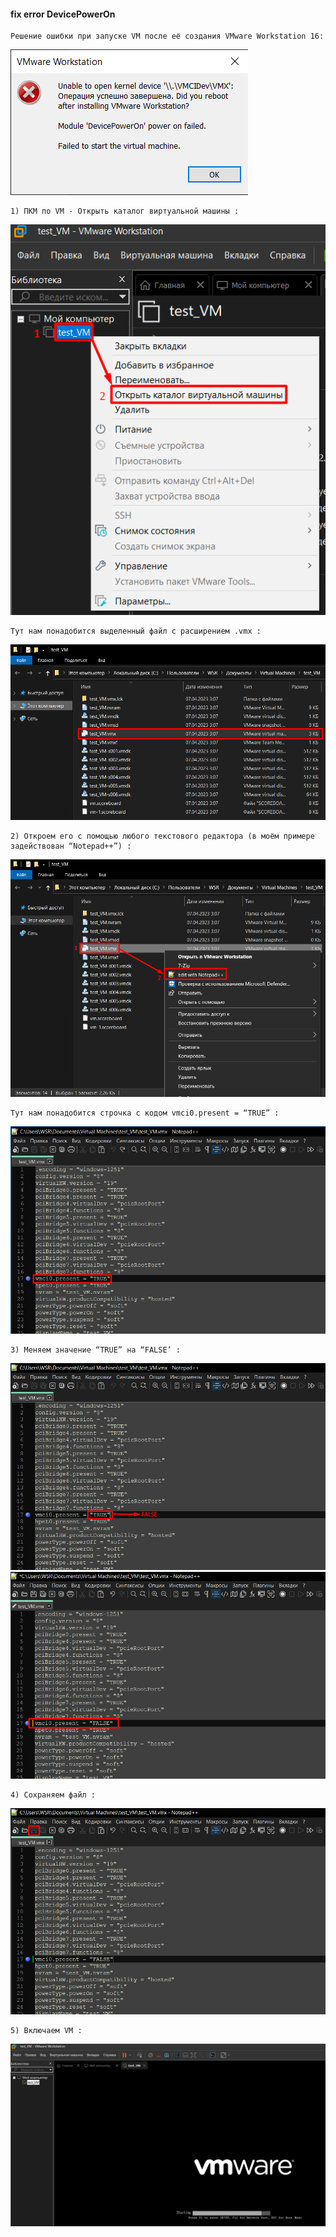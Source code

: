 #### fix error DevicePowerOn
```
Решение ошибки при запуске VM после её создания VMware Workstation 16:
```
![error](/screenshot/Screenshot_1.png)

```
1) ПКМ по VM - Открыть каталог виртуальной машины :
```
![vm](/screenshot/Screenshot_2.png)

```
Тут нам понадобится выделенный файл с расширением .vmx :
```
![file](/screenshot/Screenshot_3.png)
```
2) Откроем его с помощью любого текстового редактора (в моём примере задействован “Notepad++”) :
```
![notepad](/screenshot/Screenshot_4.png)
```
Тут нам понадобится строчка с кодом vmci0.present = “TRUE” :
```
![vmci0](/screenshot/Screenshot_6.png)
```
3) Меняем значение “TRUE” на “FALSE’ :
```
![vmci0](/screenshot/Screenshot_5.png)
![vmci0](/screenshot/Screenshot_7.png)
```
4) Сохраняем файл :
```
![file](/screenshot/Screenshot_8.png)
```
5) Включаем VM :
```
![start](/screenshot/Screenshot_9.png)
